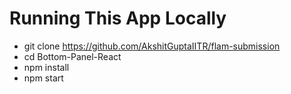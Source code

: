 # Running This App Locally

- git clone https://github.com/AkshitGuptaIITR/flam-submission
- cd Bottom-Panel-React
- npm install
- npm start